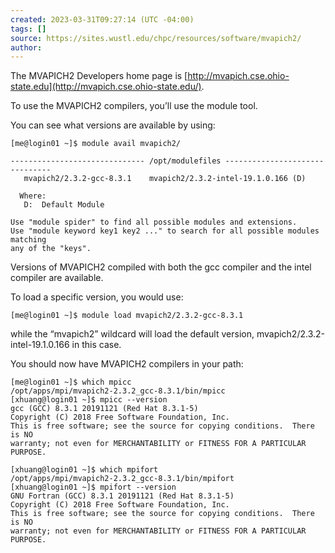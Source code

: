 ```yaml
---
created: 2023-03-31T09:27:14 (UTC -04:00)
tags: []
source: https://sites.wustl.edu/chpc/resources/software/mvapich2/
author:
---
```


The MVAPICH2 Developers home page is [http://mvapich.cse.ohio-state.edu](http://mvapich.cse.ohio-state.edu/).

To use the MVAPICH2 compilers, you’ll use the module tool.

You can see what versions are available by using:

```
[me@login01 ~]$ module avail mvapich2/

------------------------------ /opt/modulefiles -------------------------------
   mvapich2/2.3.2-gcc-8.3.1    mvapich2/2.3.2-intel-19.1.0.166 (D)

  Where:
   D:  Default Module

Use "module spider" to find all possible modules and extensions.
Use "module keyword key1 key2 ..." to search for all possible modules matching
any of the "keys".
```

Versions of MVAPICH2 compiled with both the gcc compiler and the intel compiler are available.

To load a specific version, you would use:

```
[me@login01 ~]$ module load mvapich2/2.3.2-gcc-8.3.1
```

while the “mvapich2” wildcard will load the default version, mvapich2/2.3.2-intel-19.1.0.166 in this case.

You should now have MVAPICH2 compilers in your path:

```
[me@login01 ~]$ which mpicc
/opt/apps/mpi/mvapich2-2.3.2_gcc-8.3.1/bin/mpicc
[xhuang@login01 ~]$ mpicc --version
gcc (GCC) 8.3.1 20191121 (Red Hat 8.3.1-5)
Copyright (C) 2018 Free Software Foundation, Inc.
This is free software; see the source for copying conditions.  There is NO
warranty; not even for MERCHANTABILITY or FITNESS FOR A PARTICULAR PURPOSE.

[xhuang@login01 ~]$ which mpifort
/opt/apps/mpi/mvapich2-2.3.2_gcc-8.3.1/bin/mpifort
[xhuang@login01 ~]$ mpifort --version
GNU Fortran (GCC) 8.3.1 20191121 (Red Hat 8.3.1-5)
Copyright (C) 2018 Free Software Foundation, Inc.
This is free software; see the source for copying conditions.  There is NO
warranty; not even for MERCHANTABILITY or FITNESS FOR A PARTICULAR PURPOSE.
```
